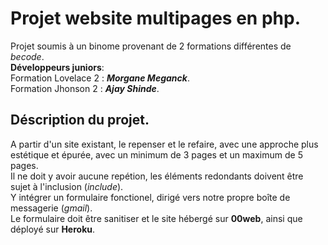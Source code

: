 Projet  website multipages en php.
==================================
Projet soumis à un binome provenant de 2 formations différentes de _becode_.
<br/>**Développeurs juniors**:
<br/>Formation Lovelace 2 : **_Morgane Meganck_**.
<br/>Formation Jhonson 2 : **_Ajay Shinde_**.

Déscription du projet.
----------------------
A partir d'un site existant, le repenser et le refaire, avec une approche plus estétique et épurée, avec un minimum de 3 pages et un maximum de 5 pages.
<br/>Il ne doit y avoir aucune repétion, les éléments  redondants doivent être sujet à l'inclusion (_include_).
<br/>Y intégrer un formulaire fonctionel, dirigé vers notre propre boîte de messagerie (_gmail_).
<br/>Le formulaire doit être sanitiser et le site hébergé sur **00web**, ainsi que déployé sur **Heroku**. 
